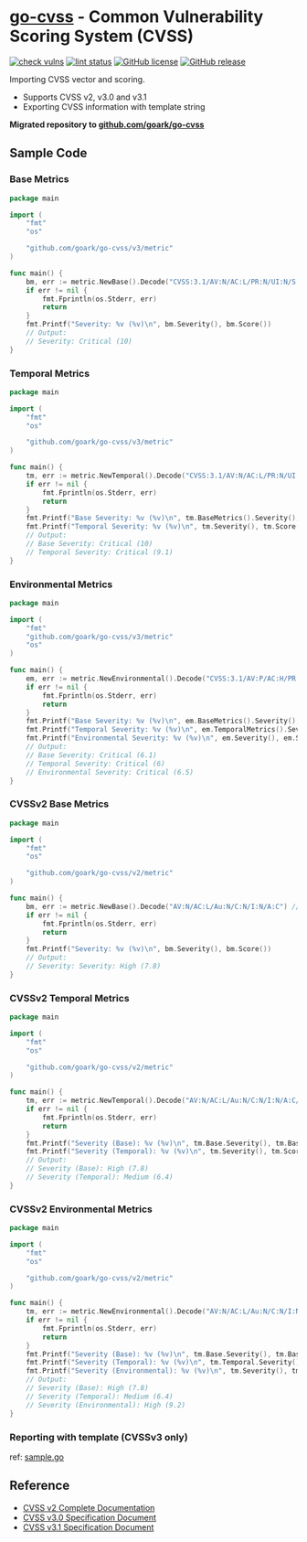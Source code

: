 # [go-cvss] - Common Vulnerability Scoring System (CVSS)

[![check vulns](https://github.com/goark/go-cvss/workflows/vulns/badge.svg)](https://github.com/goark/go-cvss/actions)
[![lint status](https://github.com/goark/go-cvss/workflows/lint/badge.svg)](https://github.com/goark/go-cvss/actions)
[![GitHub license](https://img.shields.io/badge/license-Apache%202-blue.svg)](https://raw.githubusercontent.com/goark/go-cvss/master/LICENSE)
[![GitHub release](https://img.shields.io/github/release/goark/go-cvss.svg)](https://github.com/goark/go-cvss/releases/latest)

Importing CVSS vector and scoring.

- Supports CVSS v2, v3.0 and v3.1
- Exporting CVSS information with template string

**Migrated repository to [github.com/goark/go-cvss][go-cvss]**

## Sample Code

### Base Metrics

```go
package main

import (
    "fmt"
    "os"

    "github.com/goark/go-cvss/v3/metric"
)

func main() {
    bm, err := metric.NewBase().Decode("CVSS:3.1/AV:N/AC:L/PR:N/UI:N/S:C/C:H/I:H/A:H") //CVE-2020-1472: ZeroLogon
    if err != nil {
        fmt.Fprintln(os.Stderr, err)
        return
    }
    fmt.Printf("Severity: %v (%v)\n", bm.Severity(), bm.Score())
    // Output:
    // Severity: Critical (10)
}
```

### Temporal Metrics

```go
package main

import (
    "fmt"
    "os"

    "github.com/goark/go-cvss/v3/metric"
)

func main() {
    tm, err := metric.NewTemporal().Decode("CVSS:3.1/AV:N/AC:L/PR:N/UI:N/S:C/C:H/I:H/A:H/E:F/RL:W/RC:R") //CVE-2020-1472: ZeroLogon
    if err != nil {
        fmt.Fprintln(os.Stderr, err)
        return
    }
    fmt.Printf("Base Severity: %v (%v)\n", tm.BaseMetrics().Severity(), tm.BaseMetrics().Score())
    fmt.Printf("Temporal Severity: %v (%v)\n", tm.Severity(), tm.Score())
    // Output:
    // Base Severity: Critical (10)
    // Temporal Severity: Critical (9.1)
}
```

### Environmental Metrics

```go
package main

import (
	"fmt"
	"github.com/goark/go-cvss/v3/metric"
	"os"
)

func main() {
	em, err := metric.NewEnvironmental().Decode("CVSS:3.1/AV:P/AC:H/PR:H/UI:N/S:U/C:H/I:H/A:H/E:F/RL:U/RC:C/CR:M/IR:H/AR:M/MAV:L/MAC:H/MPR:L/MUI:R/MS:U/MC:L/MI:H/MA:L") //Random CVSS Vector
	if err != nil {
		fmt.Fprintln(os.Stderr, err)
		return
	}
	fmt.Printf("Base Severity: %v (%v)\n", em.BaseMetrics().Severity(), em.BaseMetrics().Score())
	fmt.Printf("Temporal Severity: %v (%v)\n", em.TemporalMetrics().Severity(), em.TemporalMetrics().Score())
	fmt.Printf("Environmental Severity: %v (%v)\n", em.Severity(), em.Score())
	// Output:
	// Base Severity: Critical (6.1)
	// Temporal Severity: Critical (6)
	// Environmental Severity: Critical (6.5)
}
```

### CVSSv2 Base Metrics

```go
package main

import (
	"fmt"
	"os"

	"github.com/goark/go-cvss/v2/metric"
)

func main() {
	bm, err := metric.NewBase().Decode("AV:N/AC:L/Au:N/C:N/I:N/A:C") //CVE-2002-0392
	if err != nil {
		fmt.Fprintln(os.Stderr, err)
		return
	}
	fmt.Printf("Severity: %v (%v)\n", bm.Severity(), bm.Score())
	// Output:
	// Severity: Severity: High (7.8)
}
```

### CVSSv2 Temporal Metrics

```go
package main

import (
	"fmt"
	"os"

	"github.com/goark/go-cvss/v2/metric"
)

func main() {
	tm, err := metric.NewTemporal().Decode("AV:N/AC:L/Au:N/C:N/I:N/A:C/E:F/RL:OF/RC:C") //CVE-2002-0392
	if err != nil {
		fmt.Fprintln(os.Stderr, err)
		return
	}
	fmt.Printf("Severity (Base): %v (%v)\n", tm.Base.Severity(), tm.Base.Score())
	fmt.Printf("Severity (Temporal): %v (%v)\n", tm.Severity(), tm.Score())
	// Output:
	// Severity (Base): High (7.8)
	// Severity (Temporal): Medium (6.4)
}
```

### CVSSv2 Environmental Metrics

```go
package main

import (
	"fmt"
	"os"

	"github.com/goark/go-cvss/v2/metric"
)

func main() {
	tm, err := metric.NewEnvironmental().Decode("AV:N/AC:L/Au:N/C:N/I:N/A:C/E:F/RL:OF/RC:C/CDP:H/TD:H/CR:M/IR:M/AR:H") //CVE-2002-0392
	if err != nil {
		fmt.Fprintln(os.Stderr, err)
		return
	}
	fmt.Printf("Severity (Base): %v (%v)\n", tm.Base.Severity(), tm.Base.Score())
	fmt.Printf("Severity (Temporal): %v (%v)\n", tm.Temporal.Severity(), tm.Temporal.Score())
	fmt.Printf("Severity (Environmental): %v (%v)\n", tm.Severity(), tm.Score())
	// Output:
	// Severity (Base): High (7.8)
	// Severity (Temporal): Medium (6.4)
	// Severity (Environmental): High (9.2)
}
```

### Reporting with template (CVSSv3 only)

ref: [sample.go](https://github.com/goark/go-cvss/blob/master/sample/sample.go)

## Reference

- [CVSS v2 Complete Documentation](https://www.first.org/cvss/v2/guide)
- [CVSS v3.0 Specification Document](https://www.first.org/cvss/v3.0/specification-document)
- [CVSS v3.1 Specification Document](https://www.first.org/cvss/v3.1/specification-document)

[go-cvss]: https://github.com/goark/go-cvss
